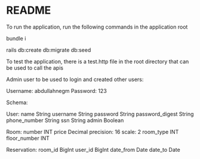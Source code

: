 # README

To run the application, run the following commands in the application root

bundle i

rails db:create db:migrate db:seed

To test the application, there is a test.http file in the root directory that can be used to call the apis

Admin user to be used to login and created other users:

Username: abdullahnegm
Password: 123



Schema:

User:
name                 String
username             String
password             String
password_digest      String
phone_number         String
ssn                  String
admin                Boolean

Room:
number               INT
price                Decimal   precision: 16   scale: 2
room_type            INT
floor_number         INT

Reservation:
room_id              BigInt
user_id              BigInt
date_from            Date
date_to              Date

